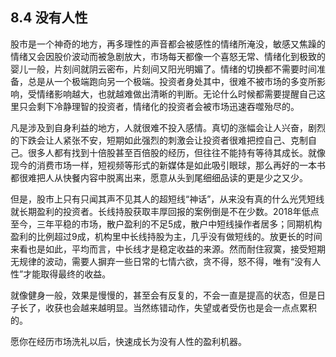## 8.4 没有人性
股市是一个神奇的地方，再多理性的声音都会被感性的情绪所淹没，敏感又焦躁的情绪又会因股价波动而被急剧放大，市场每天都像一个喜怒无常、情绪化到极致的婴儿一般，片刻间就阴云密布，片刻间又阳光明媚了。情绪的切换都不需要时间准备，总是从一个极端跑向另一个极端。投资者身处其中，很难不被市场的多变所影响，受情绪影响越大，也就越难做出清晰的判断。无论什么时候都需要提醒自己这里只会剩下冷静理智的投资者，情绪化的投资者会被市场迅速吞噬殆尽的。

凡是涉及到自身利益的地方，人就很难不投入感情。真切的涨幅会让人兴奋，剧烈的下跌会让人紧张不安，短期如此强烈的刺激会让投资者很难把控自己、克制自己。很多人都有找到十倍股甚至百倍股的经历，但往往不能持有等待其成长。就像现今的消费市场一样，短视频等形式的新媒体是如此吸引眼球，那么再好的一本书都很难把人从快餐内容中脱离出来，愿意从头到尾细细品读的更是少之又少。

但是，股市上只有只闻其声不见其人的超短线“神话”，从来没有真的什么光凭短线就长期盈利的投资者。长线持股获取丰厚回报的案例倒是不在少数。2018年低点至今，三年平稳的市场，散户盈利的不足5成，散户中短线操作者居多；同期机构盈利的比例超过9成，机构里中长线持股为主，几乎没有做短线的。放更长的时间来看也是如此，平均而言，中长线才是稳定收益的来源。然而耐住寂寞，接受短期无规律的波动，需要人摒弃一些日常的七情六欲，贪不得，怒不得，唯有“没有人性”才能取得最终的收益。

就像健身一般，效果是慢慢的，甚至会有反复的，不会一直是提高的状态，但是日子长了，收获也会越来越明显。当然练错动作，失望或者受伤也是会一点点累积的。

愿你在经历市场洗礼以后，快速成长为没有人性的盈利机器。
